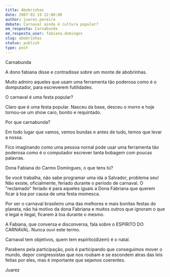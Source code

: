 ```yaml
---
title: Abobrinhas
date: 2007-02-19 22:00:00
author: juarez.pereira
debate: Carnaval ainda é cultura popular?
em_resposta: Carnabunda
em_resposta_user: fabiana.domingos
slug: abobrinhas
status: publish 
type: post
---
```


Carnabunda  

A dono fabiana disse e contradisse sobre um monte de abobrinhas.  

Muito admiro aqueles que usam uma ferramenta tão poderosa como é o domputador, para escreverem futilidades.   

O carnaval é uma festa popular?  

Claro que é uma festa popular. Nasceu da base, desceu o morro e hoje tornou-se um show caro, bonito e requintado.  

Por que carnabunda?   

Em todo lugar que vamos, vemos bundas e antes de tudo, temos que levar a nossa.  

Fico imaginando como uma pessoa nornal pode usar uma ferramenta tão poderosa como é o computador escrever tanta bobagem com poucas palavras.  

Dona Fabiana do Carmo Domingues, o que tens tú?  

Se você trabalha, não sabe programar uma ida a Salvador, problema seu! Não existe, oficialmente, feriado durante o período de carnaval. O "reclamado" feriado é para aqueles iguais a Dona Fabriana que querem ficar à toa por causa de uma festa momesca.  

Por ser o carnaval brasileiro uma das melhores e mais bonitas festas do planeta, não há motivo da dona Fabriana e muitos outros que ignoram o que é legal e ilegal, ficarem à toa durante o mesmo.  

A Fabiana, que conversa e disconversa, fala sobre o ESPIRITO DO CARNAVAL. Nunca ouvi este termo.  

Carnaval tem objetivos, quem tem espírito(dizem) é o natal.  

Parabens pela participação, pois é participando que conseguimos mover o mundo, depor congressistas que nos roubam e se escondem atras das leis feitas por eles, mas é importante que sejamos coerentes.  

Juarez
